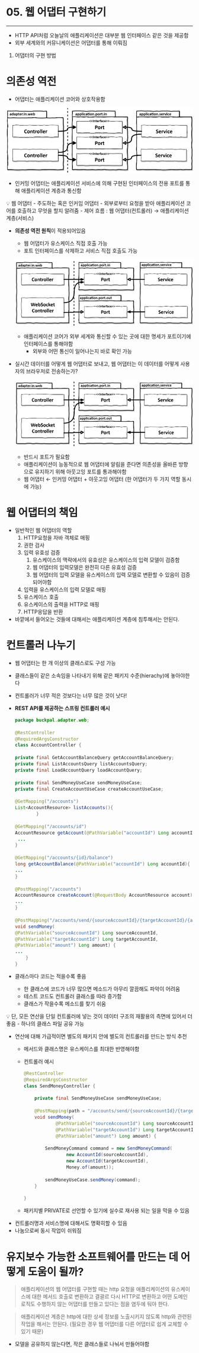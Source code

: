 # 05. 웹 어댑터 구현하기

---

- HTTP API처럼 오늘날의 애플리케이션은 대부분 웹 인터페이스 같은 것을 제공함
- 외부 세계와의 커뮤니케이션은 어댑터를 통해 이뤄짐
1. 어댑터의 구현 방법

# 의존성 역전

- 어댑터는 애플리케이션 코어와 상호작용함

![Untitled](../images/chapter5/Untitled.png)

- 인커밍 어댑터는 애플리케이션 서비스에 의해 구현된 인터페이스의 전용 포트를 통해 애플리케이션 계층과 통신함

<aside>
💡 웹 어댑터
- 주도하는 혹은 인커임 어댑터
- 외부로부터 요청을 받아 애플리케이션 코어를 호출하고 무엇을 할지 알려줌
- 제어 흐름 : 웹 어댑터(컨트롤러) → 애플리케이션 계층(서비스)

</aside>

- **의존성 역전 원칙**이 적용되어있음
    - 웹 어댑터가 유스케이스 직접 호출 가능
    - 포트 인터페이스를 삭제하고 서비스 직접 호출도 가능
    
    ![Untitled](../images/chapter5/Untitled%20(2).png)
    
    - 애플리케이션 코어가 외부 세계와 통신할 수 있는 곳에 대한 명세가 포트이기에 인터페이스를 통해야함
        - 외부와 어떤 통신이 일어나는지 바로 확인 가능
- 실시간 데이터를 어떻게 웹 어댑터로 보내고, 웹 어댑터는 이 데이터를 어떻게 사용자의 브라우저로 전송하는가?
    
    ![Untitled](../images/chapter5/Untitled%20(2).png)
    
    - 반드시 포트가 필요함
    - 애플리케이션이 능동적으로 웹 어댑터에 알림을 준다면 의존성을 올바른 방향으로 유지하기 위해 아웃고잉 포트를 통과해야함
    - 웹 어댑터 ← 인커밍 어댑터 + 아웃고잉 어댑터 (한 어댑터가 두 가지 역할 동시에 가능)

# 웹 어댑터의 책임

- 일반적인 웹 어댑터의 역할
    1. HTTP요청을 자바 객체로 매핑
    2. 권한 검사
    3. 입력 유효성 검증
        1. 유스케이스의 맥락에서의 유효성은 유스케이스의 입력 모델이 검증함
        2. 웹 어댑터의 입력모델은 완전히 다른 유효성 검증
        3. 웹 어댑터의 입력 모델을 유스케이스의 입력 모델로 변환할 수 있음이 검증되어야함
    4. 입력을 유스케이스의 입력 모델로 매핑
    5. 유스케이스 호출
    6. 유스케이스의 출력을 HTTP로 매핑
    7. HTTP응답을 반환
- 바깥에서 들어오는 것들에 대해서는 애플리케이션 계층에 침투해서는 안된다.

# 컨트롤러 나누기

- 웹 어댑터는 한 개 이상의 클래스로도 구성 가능
- 클래스들이 같은 소속임을 나타내기 위해 같은 패키지 수준(hierachy)에 놓아야한다
- 컨트롤러가 너무 적은 것보다는 너무 많은 것이 낫다!

- **REST API를 제공하는 스프링 컨트롤러 예시**
    
    ```java
    package buckpal.adapter.web;
    
    @RestController
    @RequiredArgsConstructor
    class AccountController {
    
    private final GetAccountBalanceQuery getAccountBalanceQuery;
    private final ListAccountsQuery listAccountsQuery;
    private final LoadAccountQuery loadAccountQuery;

    private final SendMoneyUseCase sendMoneyUseCase;
    private final CreateAccountUseCase createAccountUseCase;
    
    @GetMapping("/accounts")
    List<AccountResource> listAccounts(){
    		}
    
    @GetMapping("/accounts/id")
    AccountResource getAccount(@PathVariable("accountId") Long accountId){
     ...
    }
    
    @GetMapping("/accounts/{id}/balance")
    long getAccountBalance(@PathVariable("accountId") Long accountId){
    ...
    }
    
    @PostMapping("/accounts")
    AccountResource createAccount(@RequestBody AccountResource account){
    ...
    }
    
    @PostMapping("/accounts/send/{sourceAccountId}/{targetAccountId}/{amount}")
    void sendMoney(
    @PathVariable("sourceAccountId") Long sourceAccountId,
    @PathVariable("targetAccountId") Long targetAccountId,
    @PathVariable("amount") Long amount) {
    ...
        }
    }
    ```
    
- 클래스마다 코드는 적을수록 좋음
    - 한 클래스에 코드가 너무 많으면 메소드가 아무리 깔끔해도 파악이 어려움
    - 테스트 코드도 컨트롤러 클래스를 따라 증가함
    - 클래스가 작을수록 메소드를 찾기 쉬움

<aside>
💡 단, 모든 연산을 단일 컨트롤러에 넣는 것이 데이터 구조의 재활용의 측면에 있어서 더 좋음
- 하나의 클래스 파일 공유 가능
</aside>

- 연산에 대해 가급적이면 별도의 패키지 안에 별도의 컨트롤러를 만드는 방식 추천
    - 메서드와 클래스명은 유스케이스를 최대한 반영해야함
    - 컨트롤러 예시
        ```java
        @RestController
        @RequiredArgsConstructor
        class SendMoneyController {

            private final SendMoneyUseCase sendMoneyUseCase;

            @PostMapping(path = "/accounts/send/{sourceAccountId}/{targetAccountId}/{amount}")
            void sendMoney(
                    @PathVariable("sourceAccountId") Long sourceAccountId,
                    @PathVariable("targetAccountId") Long targetAccountId,
                    @PathVariable("amount") Long amount) {

                SendMoneyCommand command = new SendMoneyCommand(
                        new AccountId(sourceAccountId),
                        new AccountId(targetAccountId),
                        Money.of(amount));

                sendMoneyUseCase.sendMoney(command);
            }

        }
        ```
        
    - 패키지별 PRIVATE로 선언할 수 있기에 실수로 재사용 되는 일을 막을 수 있음
- 컨트롤러명과 서비스명에 대해서도 명확히할 수 있음
- 나눔으로써 동시 작업이 쉬워짐

# 유지보수 가능한 소프트웨어를 만드는 데 어떻게 도움이 될까?

> 애플리케이션의 웹 어댑터를 구현할 때는 http 요청을 애플리케이션의 유스케이스에 대한 메서드 호출로 변환하고 결괄르 다시 HTTP로 변환하고 어떤 도메인 로직도 수행하지 않는 어댑터를 만들고 있다는 점을 염두에 둬야 한다.
> 

> 애플리케이션 계층은 http에 대한 상세 정보를 노출시키지 않도록 http와 관련된 작업을 해서는 안된다. (필요한 경우 웹 어댑터를 다른 어댑터로 쉽게 교체할 수 있기 때문)
> 
- 모델을 공유하지 않는다면, 작은 클래스들로 나눠서 만들어야함